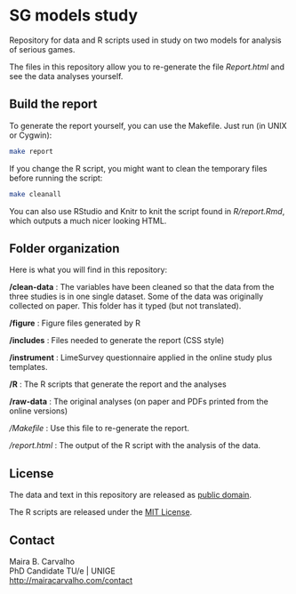 # SG models study

Repository for data and R scripts used in study on two models for analysis of serious games.

The files in this repository allow you to re-generate the file *Report.html* and see the data analyses yourself.

## Build the report

To generate the report yourself, you can use the Makefile. Just run (in UNIX or Cygwin):

```bash
make report
```

If you change the R script, you might want to clean the temporary files before running the script:

```bash
make cleanall
```

You can also use RStudio and Knitr to knit the script found in *R/report.Rmd*, which outputs a much nicer looking HTML.

## Folder organization

Here is what you will find in this repository:

**/clean-data**
:   The variables have been cleaned so that the data from the three studies is in one single dataset. Some of the data was originally collected on paper. This folder has it typed (but not translated). 

**/figure**
:   Figure files generated by R

**/includes**
:   Files needed to generate the report (CSS style)

**/instrument**
:   LimeSurvey questionnaire applied in the online study plus templates.

**/R**
:   The R scripts that generate the report and the analyses

**/raw-data**
:   The original analyses (on paper and PDFs printed from the online versions)

*/Makefile*
:   Use this file to re-generate the report.

*/report.html*
:   The output of the R script with the analysis of the data.

## License

The data and text in this repository are released as [public domain](http://creativecommons.org/publicdomain/zero/1.0/).

The R scripts are released under the [MIT License](http://opensource.org/licenses/MIT).

## Contact

Maira B. Carvalho  
PhD Candidate TU/e | UNIGE  
<http://mairacarvalho.com/contact>

